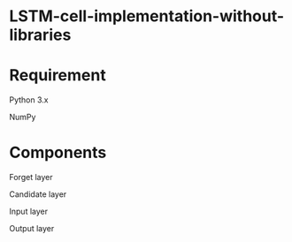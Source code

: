 # LSTM-cell-implementation-without-libraries

Requirement
=============
Python 3.x

NumPy

Components
=============

Forget layer

Candidate layer

Input layer

Output layer

